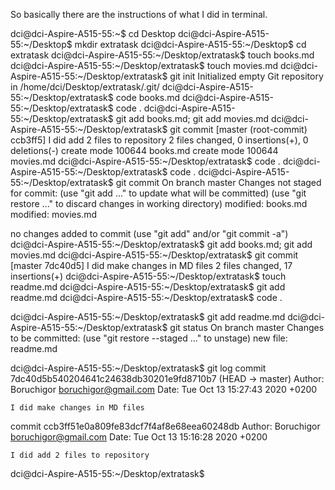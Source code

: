 So basically there are the instructions of what I did in terminal.

dci@dci-Aspire-A515-55:~$ cd Desktop
dci@dci-Aspire-A515-55:~/Desktop$ mkdir extratask
dci@dci-Aspire-A515-55:~/Desktop$ cd extratask
dci@dci-Aspire-A515-55:~/Desktop/extratask$ touch books.md
dci@dci-Aspire-A515-55:~/Desktop/extratask$ touch movies.md
dci@dci-Aspire-A515-55:~/Desktop/extratask$ git init
Initialized empty Git repository in /home/dci/Desktop/extratask/.git/
dci@dci-Aspire-A515-55:~/Desktop/extratask$ code books.md
dci@dci-Aspire-A515-55:~/Desktop/extratask$ code .
dci@dci-Aspire-A515-55:~/Desktop/extratask$ git add books.md; git add movies.md
dci@dci-Aspire-A515-55:~/Desktop/extratask$ git commit
[master (root-commit) ccb3ff5] I did add 2 files to repository
 2 files changed, 0 insertions(+), 0 deletions(-)
 create mode 100644 books.md
 create mode 100644 movies.md
dci@dci-Aspire-A515-55:~/Desktop/extratask$ code .
dci@dci-Aspire-A515-55:~/Desktop/extratask$ code .
dci@dci-Aspire-A515-55:~/Desktop/extratask$ git commit
On branch master
Changes not staged for commit:
  (use "git add <file>..." to update what will be committed)
  (use "git restore <file>..." to discard changes in working directory)
	modified:   books.md
	modified:   movies.md

no changes added to commit (use "git add" and/or "git commit -a")
dci@dci-Aspire-A515-55:~/Desktop/extratask$ git add books.md; git add movies.md
dci@dci-Aspire-A515-55:~/Desktop/extratask$ git commit
[master 7dc40d5] I did make changes in MD files
 2 files changed, 17 insertions(+)
dci@dci-Aspire-A515-55:~/Desktop/extratask$ touch readme.md
dci@dci-Aspire-A515-55:~/Desktop/extratask$ git add readme.md
dci@dci-Aspire-A515-55:~/Desktop/extratask$ code .

dci@dci-Aspire-A515-55:~/Desktop/extratask$ git add readme.md
dci@dci-Aspire-A515-55:~/Desktop/extratask$ git status
On branch master
Changes to be committed:
  (use "git restore --staged <file>..." to unstage)
	new file:   readme.md

dci@dci-Aspire-A515-55:~/Desktop/extratask$ git log
commit 7dc40d5b540204641c24638db30201e9fd8710b7 (HEAD -> master)
Author: Boruchigor <boruchigor@gmail.com>
Date:   Tue Oct 13 15:27:43 2020 +0200

    I did make changes in MD files

commit ccb3ff51e0a809fe83dcf7f4af8e68eea60248db
Author: Boruchigor <boruchigor@gmail.com>
Date:   Tue Oct 13 15:16:28 2020 +0200

    I did add 2 files to repository
dci@dci-Aspire-A515-55:~/Desktop/extratask$ 
